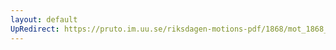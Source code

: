 ```yaml
---
layout: default
UpRedirect: https://pruto.im.uu.se/riksdagen-motions-pdf/1868/mot_1868__ak__99/mot_1868__ak__99-001.pdf
---
```

